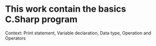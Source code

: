 # This work contain the basics C.Sharp program 
Context:
Print statement,
Variable declaration,
Data type,
Operation and Operators
